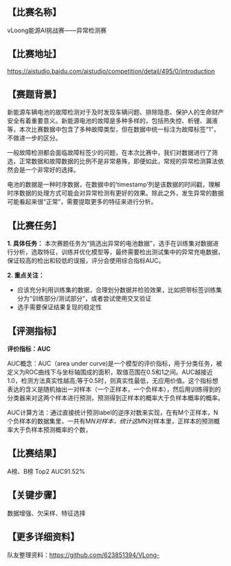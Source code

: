 ## 【比赛名称】

vLoong能源AI挑战赛——异常检测赛

## 【比赛地址】

https://aistudio.baidu.com/aistudio/competition/detail/495/0/introduction

## 【赛题背景】

新能源车辆电池的故障检测对于及时发现车辆问题、排除隐患、保护人的生命财产安全有着重要意义。新能源电池的故障是多种多样的，包括热失控、析锂、漏液等，本次比赛数据中包含了多种故障类型，但在数据中统一标注为故障标签“1”，不做进一步的区分。

一般故障检测都会面临故障标签少的问题，在本次比赛中，我们对数据进行了筛选，正常数据和故障数据的比例不是非常悬殊，即便如此，常规的异常检测算法依然会是一个非常好的选择。

电池的数据是一种时序数据，在数据中的‘timestamp’列是该数据的时间戳，理解时序数据的处理方式可能会对异常检测有更好的效果。除此之外，发生异常的数据可能看起来很“正常”，需要提取更多的特征来进行分析。

## 【比赛任务】

**1. 具体任务：**
本次赛题任务为“挑选出异常的电池数据”，选手在训练集对数据进行分析，选取特征，训练并优化模型等，最终需要检出测试集中的异常充电数据，保证较高的检出和较低的误报，评分会使用综合指标AUC。

**2. 重点关注：**

- 应该充分利用训练集的数据，合理划分数据并检验效果，比如把带标签训练集分为“训练部分/测试部分”，或者尝试使用交叉验证
- 选手需要保证结果复现的稳定性

## 【评测指标】

**评价指标：AUC**

AUC概念：AUC（area under curve)是一个模型的评价指标，用于分类任务，被定义为ROC曲线下与坐标轴围成的面积，取值范围在0.5和1之间。AUC越接近1.0，检测方法真实性越高;等于0.5时，则真实性最低，无应用价值。这个指标想表达的含义是随机抽出一对样本（一个正样本，一个负样本），然后用训练得到的分类器来对这两个样本进行预测，预测得到正样本的概率大于负样本概率的概率。

AUC计算方法：通过直接统计预测label的逆序对数来实现，在有M个正样本，N个负样本的数据集里，一共有M*N对样本，统计这M*N对样本里，正样本的预测概率大于负样本预测概率的个数，

## 【比赛结果】

A榜、B榜 Top2 AUC91.52%



## 【关键步骤】

数据增强、欠采样、特征选择



## 【更多详细资料】

队友整理资料：https://github.com/623851394/VLong-